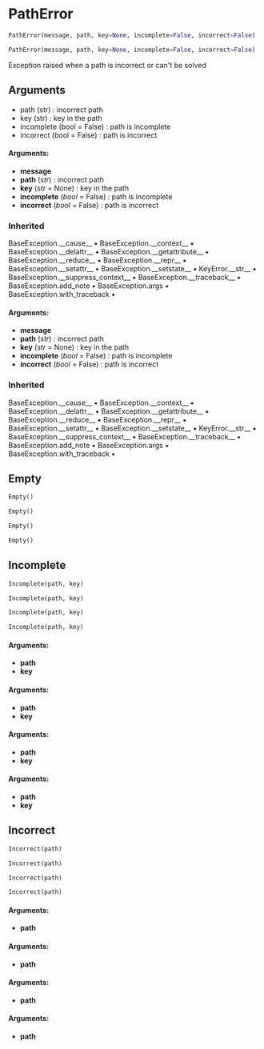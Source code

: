 # PathError

``` python
PathError(message, path, key=None, incomplete=False, incorrect=False)
```



``` python
PathError(message, path, key=None, incomplete=False, incorrect=False)
```



Exception raised when a path is incorrect or can't be solved

Arguments
---------
- path (str) : incorrect path
- key (str) : key in the path
- incomplete (bool = False) : path is incomplete
- incorrect (bool = False) : path is incorrect


#### Arguments:
- **message**
- **path** (_str_) : incorrect path
- **key** (_str_ = None) : key in the path
- **incomplete** (_bool_ = False) : path is incomplete
- **incorrect** (_bool_ = False) : path is incorrect

### Inherited

BaseException.\_\_cause__ :black_small_square: BaseException.\_\_context__ :black_small_square: BaseException.\_\_delattr__ :black_small_square: BaseException.\_\_getattribute__ :black_small_square: BaseException.\_\_reduce__ :black_small_square: BaseException.\_\_repr__ :black_small_square: BaseException.\_\_setattr__ :black_small_square: BaseException.\_\_setstate__ :black_small_square: KeyError.\_\_str__ :black_small_square: BaseException.\_\_suppress_context__ :black_small_square: BaseException.\_\_traceback__ :black_small_square: BaseException.add_note :black_small_square: BaseException.args :black_small_square: BaseException.with_traceback :black_small_square: 



#### Arguments:
- **message**
- **path** (_str_) : incorrect path
- **key** (_str_ = None) : key in the path
- **incomplete** (_bool_ = False) : path is incomplete
- **incorrect** (_bool_ = False) : path is incorrect

### Inherited

BaseException.\_\_cause__ :black_small_square: BaseException.\_\_context__ :black_small_square: BaseException.\_\_delattr__ :black_small_square: BaseException.\_\_getattribute__ :black_small_square: BaseException.\_\_reduce__ :black_small_square: BaseException.\_\_repr__ :black_small_square: BaseException.\_\_setattr__ :black_small_square: BaseException.\_\_setstate__ :black_small_square: KeyError.\_\_str__ :black_small_square: BaseException.\_\_suppress_context__ :black_small_square: BaseException.\_\_traceback__ :black_small_square: BaseException.add_note :black_small_square: BaseException.args :black_small_square: BaseException.with_traceback :black_small_square: 



## Empty

``` python
Empty()
```



``` python
Empty()
```



``` python
Empty()
```



``` python
Empty()
```



## Incomplete

``` python
Incomplete(path, key)
```



``` python
Incomplete(path, key)
```



``` python
Incomplete(path, key)
```



``` python
Incomplete(path, key)
```



#### Arguments:
- **path**
- **key**



#### Arguments:
- **path**
- **key**



#### Arguments:
- **path**
- **key**



#### Arguments:
- **path**
- **key**



## Incorrect

``` python
Incorrect(path)
```



``` python
Incorrect(path)
```



``` python
Incorrect(path)
```



``` python
Incorrect(path)
```



#### Arguments:
- **path**



#### Arguments:
- **path**



#### Arguments:
- **path**



#### Arguments:
- **path**

